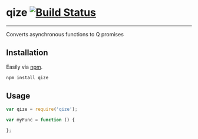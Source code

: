 # qize [![Build Status](https://secure.travis-ci.org/mrcrgl/node-qize.png)](http://travis-ci.org/mrcrgl/node-qize)
---------------

Converts asynchronous functions to Q promises 

## Installation

Easily via [npm](http://npmjs.org).

```bash
npm install qize
```

## Usage

```javascript
var qize = require('qize');

var myFunc = function () {

};
```
